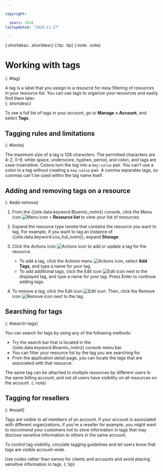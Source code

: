 ```yaml
---

copyright:

  years: 2018
lastupdated: "2018-11-27"

---
```


{:shortdesc: .shortdesc}
{:tip: .tip}
{:note: .note}


# Working with tags
{: #tag}

A tag is a label that you assign to a resource for easy filtering of resources in your resource list. You can use tags to organize your resources and easily find them later.  
{: shortdesc}

To see a full list of tags in your account, go to **Manage > Account**, and select **Tags**.

## Tagging rules and limitations
{: #limits}

The maximum size of a tag is 128 characters. The permitted characters are A-Z, 0-9, white space, underscore, hyphen, period, and colon, and tags  are case-insensitive. Colons turn the tag into a `key:value` pair. You can't use a colon in a tag without creating a `key:value` pair. A comma separates tags, so commas can't be used within the tag name itself.


## Adding and removing tags on a resource
{: #add-remove}

1. From the {{site.data.keyword.Bluemix_notm}} console, click the Menu icon ![Menu icon](../icons/icon_hamburger.svg) > **Resource list** to view your list of resources. 
2. Expand the resource type twistie that contains the resource you want to tag. For example, if you want to tag an instance of {{site.data.keyword.cos_full_notm}}, expand **Storage**.  
3. Click the Actions icon ![Actions icon](../icons/action-menu-icon.svg) to add or update a tag for the resource. 

    * To add a tag, click the Actions menu ![Actions icon](../icons/action-menu-icon.svg), select **Add Tags**, and type a name for your tag. 
    * To add additional tags, click the Edit icon ![Edit icon](../icons/edit-tagging.svg) next to the displayed tag, and type a name for your tag. Press Enter to continue adding tags.
4. To remove a tag, click the Edit icon ![Edit icon](../icons/edit-tagging.svg). Then, click the Remove icon ![Remove icon](../icons/close-tagging.svg) next to the tag. 

## Searching for tags
{: #search-tags}

You can search for tags by using any of the following methods:

  * Try the search bar that is located in the {{site.data.keyword.Bluemix_notm}} console menu bar.
  * You can filter your resource list by the tag you are searching for.
  * From the application detail page, you can locate the tags that are associated with that resource.

The same tag can be attached to multiple resources by different users in the same billing account, and not all users have visibility on all resources on the account.
{: note}


## Tagging for resellers
{: #resell}

Tags are visible to all members of an account.
If your account is associated with different organizations, if you're a reseller for example, you might want to reccomend your customers not to store information in tags that may disclose sensitive information to others in the same account.

To control tag visibility, circulate tagging guidelines and let users know that tags are visible account-wide. 

Use codes rather than names for clients and accounts and avoid placing sensitive information in tags.
{: tip}

